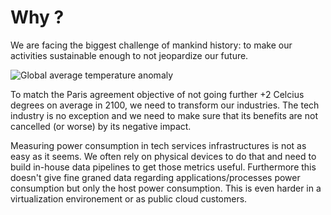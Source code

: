 # Why ?

We are facing the biggest challenge of mankind history: to make our activities sustainable enough to not jeopardize our future.

![Global average temperature anomaly](https://bpetit.nce.re/temperature-anomaly.svg)

To match the Paris agreement objective of not going further +2 Celcius degrees on average in 2100, we need to transform our industries.
The tech industry is no exception and we need to make sure that its benefits are not cancelled (or worse) by its negative impact.

Measuring power consumption in tech services infrastructures is not as easy as it seems. We often rely on physical devices to do that and need to build in-house data pipelines to get those metrics useful. Furthermore this doesn't give fine graned data regarding applications/processes power consumption but only the host power consumption.
This is even harder in a virtualization environement or as public cloud customers.